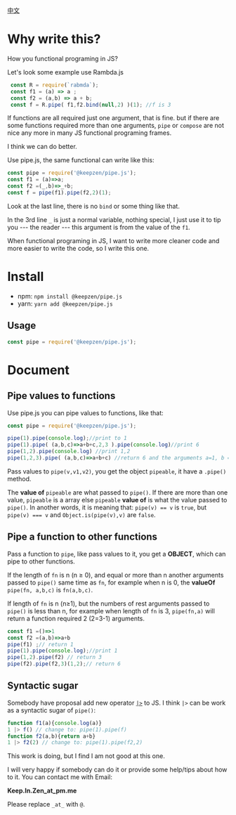 [中文](./ReadMe_cn.md)
# Why write this?
How you functional programing in JS?

Let's look some example use Rambda.js

```js
 const R = require(`rabmda`);
 const f1 = (a) => a ;
 const f2 = (a,b) => a + b;
 const f = R.pipe( f1,f2.bind(null,2) )(1); //f is 3
```

If functions are all required just one argument, that is fine. but if there
are some functions required more than one arguments, `pipe` or `compose` are
not nice any more in many  JS functional programing frames.

I think we can do better.

Use pipe.js, the same functional can write like this:

```js
const pipe = require('@keepzen/pipe.js');
const f1 = (a)=>a;
const f2 =(_,b)=>_+b;
const f = pipe(f1).pipe(f2,2)(1);
```
Look at the last line, there is no `bind` or some thing like that.

In the 3rd line `_` is just a normal variable, nothing special, I just use it
to tip you --- the reader ---  this argument is from the value of the `f1`.

When functional programing in JS, I want to write more cleaner code and more
easier to write the code, so I write this one.

# Install
 + npm:
   `npm install @keepzen/pipe.js`
 + yarn:
   `yarn add @keepzen/pipe.js`  

## Usage
```js
const pipe = require('@keepzen/pipe.js');
```   
# Document

## Pipe values to functions

Use pipe.js you can pipe values to functions, like that:

```js
const pipe = require('@keepzen/pipe.js');

pipe(1).pipe(console.log);//print to 1
pipe(1).pipe( (a,b,c)=>a+b+c,2,3 ).pipe(console.log)//print 6
pipe(1,2).pipe(console.log) //print 1,2
pipe(1,2,3).pipe( (a,b,c)=>a+b+c) //return 6 and the arguments a=1, b =2, c 3
```

Pass values to `pipe(v,v1,v2)`, you get the object `pipeable`,
it have a `.pipe()` method.

The **value of** `pipeable` are what passed to `pipe()`.
If there are more than one value, `pipeable` is a array else `pipeable`
**value of** is what the value passed to
`pipe()`. In another words, it is meaning that:
`pipe(v) == v` is `true`, but `pipe(v) === v` and
`Object.is(pipe(v),v)` are `false`.

## Pipe a function to other functions
Pass a function to `pipe`, like pass values to it, you get a **OBJECT**,
which can pipe to other functions.

If the length of `fn` is n (n &ge; 0), and equal or more than n another
arguments passed to `pipe()` same time as `fn`, for example when n is 0, the
**valueOf** `pipe(fn, a,b,c)` is `fn(a,b,c)`.

If length of `fn` is n (n&ge;1), but the numbers of rest arguments passed to
`pipe()` is less than n, for example when length of `fn` is 3, `pipe(fn,a)`
will return a function required 2 (2=3-1) arguments.

```js
const f1 =()=>1
const f2 =(a,b)=>a+b
pipe(f1) ;// return 1
pipe(1).pipe(console.log);//print 1
pipe(1,2).pipe(f2) // return 3
pipe(f2).pipe(f2,3)(1,2);// return 6
```
## Syntactic sugar

Somebody have proposal add new operator
[`|>`](https://yanis.blog/the-pipeline-operator-in-javascript/) to JS.
I think `|>` can be work as a  syntactic sugar of `pipe()`:

```js
function f1(a){console.log(a)}
1 |> f() // change to: pipe(1).pipe(f)
function f2(a,b){return a+b}
1 |> f2(2) // change to: pipe(1).pipe(f2,2)
```
This work is doing, but I find I am not good at this one.

I will very happy if somebody can do it or provide some help/tips about
how to it. You can contact me with Email:

**Keep.In.Zen_at_pm.me**

Please replace `_at_` with `@`.
